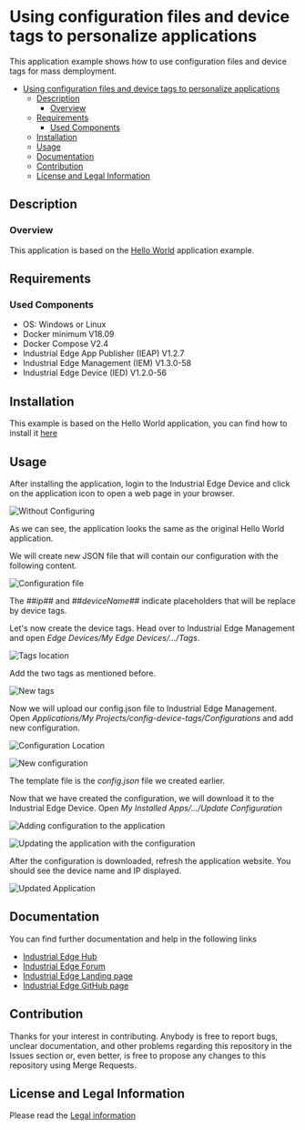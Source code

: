 # Using configuration files and device tags to personalize applications

This application example shows how to use configuration files and device tags for mass demployment.

- [Using configuration files and device tags to personalize applications](#using-configuration-files-and-device-tags-to-personalize-applications)
  - [Description](#description)
    - [Overview](#overview)
  - [Requirements](#requirements)
    - [Used Components](#used-components)
  - [Installation](#installation)
  - [Usage](#usage)
  - [Documentation](#documentation)
  - [Contribution](#contribution)
  - [License and Legal Information](#license-and-legal-information)

## Description

### Overview

This application is based on the [Hello World](https://github.com/industrial-edge/hello-world) application example.

## Requirements

### Used Components

- OS: Windows or Linux
- Docker minimum V18.09
- Docker Compose V2.4
- Industrial Edge App Publisher (IEAP) V1.2.7
- Industrial Edge Management (IEM) V1.3.0-58
- Industrial Edge Device (IED) V1.2.0-56

## Installation

This example is based on the Hello World application, you can find how to install it [here](https://github.com/industrial-edge/hello-world/blob/main/docs/installation.md)

## Usage

After installing the application, login to the Industrial Edge Device and click on the application icon to open a web page in your browser.

![Without Configuring](./docs/graphics/original.png)

As we can see, the application looks the same as the original Hello World application.

We will create new JSON file that will contain our configuration with the following content.

![Configuration file](./docs/graphics/config_json.png)

The *##$ip$##* and *##$deviceName$##* indicate placeholders that will be replace by device tags.

Let's now create the device tags. Head over to Industrial Edge Management and open *Edge Devices/My Edge Devices/.../Tags*.

![Tags location](./docs/graphics/tags_1.png)

Add the two tags as mentioned before.

![New tags](./docs/graphics/tags_2.png)

Now we will upload our config.json file to Industrial Edge Management. Open *Applications/My Projects/config-device-tags/Configurations* and add new configuration.

![Configuration Location](./docs/graphics/add_config_1.png)

![New configuration](./docs/graphics/add_config_2.png)

The template file is the *config.json* file we created earlier.

Now that we have created the configuration, we will download it to the Industrial Edge Device. Open *My Installed Apps/.../Update Configuration*

![Adding configuration to the application](./docs/graphics/update_config_1.png)

![Updating the application with the configuration](./docs/graphics/update_config_2.png)

After the configuration is downloaded, refresh the application website. You should see the device name and IP displayed.

![Updated Application](./docs/graphics/updated.png)

## Documentation

You can find further documentation and help in the following links

- [Industrial Edge Hub](https://iehub.eu1.edge.siemens.cloud/)
- [Industrial Edge Forum](https://support.industry.siemens.com/tf/ww/en/threads/338)
- [Industrial Edge Landing page](https://new.siemens.com/global/en/products/automation/topic-areas/industrial-edge/production-machines.html)
- [Industrial Edge GitHub page](https://github.com/industrial-edge)

## Contribution

Thanks for your interest in contributing. Anybody is free to report bugs, unclear documentation, and other problems regarding this repository in the Issues section or, even better, is free to propose any changes to this repository using Merge Requests.

## License and Legal Information

Please read the [Legal information](LICENSE.md)
